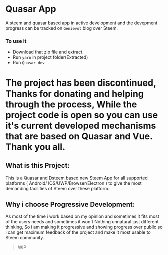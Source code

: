 # Quasar App
A steem and quasar based app in active development and the devepment progress can be tracked on `Genievot` blog over Steem.

### To use it
- Download that zip file and extract.
- Run `yarn` in project folder(Extracted)
- Run `Quasar dev`

# The project has been discontinued, Thanks for donating and helping through the process, While the project code is open so you can use it's current developed mechanisms that are based on Quasar and Vue. Thank you all.

## What is this Project:
This is a Quasar and Dsteem based new Steem App for all supported platforms ( Android/ IOS/UWP/Browser/Electron ) to give the most demanding facilities of Steem over these platform.

## Why i choose Progressive Development:
As most of the time i work based on my opinion and sometimes it fits most of the users needs and sometimes it won't Nothing unnatural just different thinking, So i am making it progressive and showing progress over public so i can get maximum feedback of the project and make it most usable to Steem community.

> WIP
